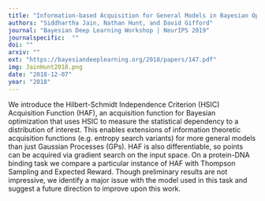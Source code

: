 ```yaml
---
title: "Information-based Acquisition for General Models in Bayesian Optimization"
authors: "Siddhartha Jain, Nathan Hunt, and David Gifford"
journal: "Bayesian Deep Learning Workshop | NeurIPS 2019"
journalspecific:  ""
doi: ""
arxiv: ""
ext: "https://bayesiandeeplearning.org/2018/papers/147.pdf"
img: JainHunt2018.png
date: "2018-12-07"
year: "2018"
---
```


We introduce the Hilbert-Schmidt Independence Criterion (HSIC) Acquisition Function (HAF), an acquisition function for Bayesian optimization that uses HSIC to measure the statistical dependency to a distribution of interest. This enables extensions of information theoretic acquisition functions (e.g. entropy search variants) for more general models than just Gaussian Processes (GPs). HAF is also differentiable, so points can be acquired via gradient search on the input space. On a protein-DNA binding task we compare a particular instance of HAF with Thompson Sampling and Expected Reward. Though preliminary results are not impressive, we identify a major issue with the model used in this task and suggest a future direction to improve upon this work.
